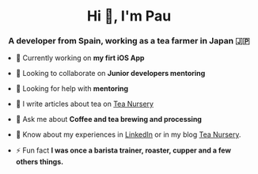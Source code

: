 <h1 align="center">Hi 👋, I'm Pau</h1>
<h3 align="center">A developer from Spain, working as a tea farmer in Japan 🇯🇵</h3>

- 🔭 Currently working on **my firt iOS App**
- 👯 Looking to collaborate on **Junior developers mentoring**
- 🤝 Looking for help with **mentoring**

- 📝 I write articles about tea on [Tea Nursery](https://www.teanursery.com/)
- 💬 Ask me about **Coffee and tea brewing and processing**
- 📄 Know about my experiences in [LinkedIn](https://linkedin.com/in/pau-valverde-molina-27854b176/) or in my blog [Tea Nursery](https://www.teanursery.com/).
- ⚡ Fun fact **I was once a barista trainer, roaster, cupper and a few others things.**

